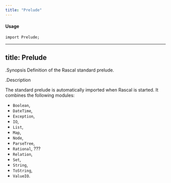 ```yaml
---
title: "Prelude"
---
```


#### Usage

`import Prelude;`


---
title: Prelude
---
.Synopsis
Definition of the Rascal standard prelude.

.Description

The standard prelude is automatically imported when Rascal is started.
It combines the following modules:

*  `Boolean`,
*  `DateTime`,
*  `Exception`,
*  `IO`,
*  `List`,
*  `Map`,
*  `Node`,
*  `ParseTree`,
*  `Rational`, ???
*  `Relation`,
*  `Set`,
*  `String`,
*  `ToString`,
*  `ValueIO`.



